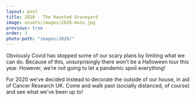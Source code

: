```yaml
---
layout: post
title: 2020 - The Haunted Graveyard
image: assets/images/2020-main.jpg
previous: true
order: 3
photo-path: "images/2020/"
---
```


Obviously Covid has stopped some of our scary plans by limiting what we can do. Because of this, unsurprisingly 
there won’t be a Halloween tour this year. However, we’re not going to let a pandemic spoil everything!

For 2020 we’ve decided instead to decorate the outside of our house, in aid of Cancer Research UK. Come and walk 
past (socially distanced, of course) and see what we’ve been up to!